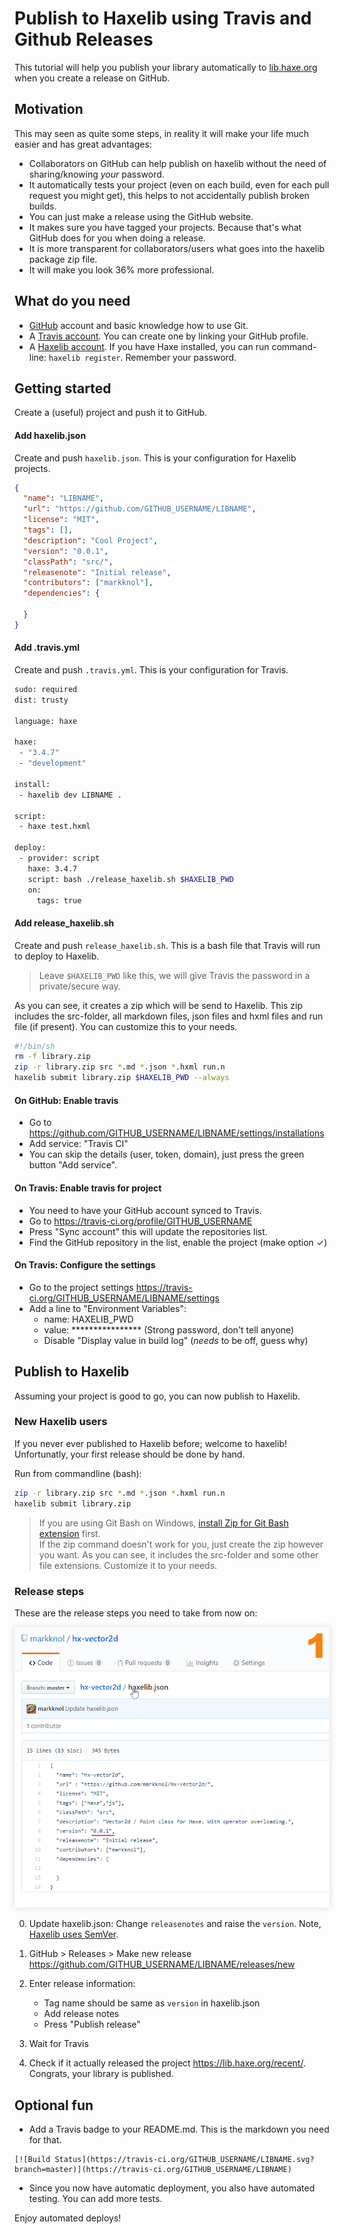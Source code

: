 [tags]: / "haxelib,github,travis,libraries,git"

# Publish to Haxelib using Travis and Github Releases

This tutorial will help you publish your library automatically to [lib.haxe.org](https://lib.haxe.org/) when you create a release on GitHub.

## Motivation

This may seen as quite some steps, in reality it will make your life much easier and has great advantages:

- Collaborators on GitHub can help publish on haxelib without the need of sharing/knowing _your_ password.
- It automatically tests your project (even on each build, even for each pull request you might get), this helps to not accidentally publish broken builds.
- You can just make a release using the GitHub website.
- It makes sure you have tagged your projects. Because that's what GitHub does for you when doing a release. 
- It is more transparent for collaborators/users what goes into the haxelib package zip file.
- It will make you look 36% more professional.

## What do you need

- [GitHub](https://github.com/) account and basic knowledge how to use Git. 
- A [Travis account](https://travis-ci.org/). You can create one by linking your GitHub profile. 
- A [Haxelib account](https://lib.haxe.org/). If you have Haxe installed, you can run command-line: `haxelib register`. Remember your password. 

## Getting started

Create a (useful) project and push it to GitHub.

#### Add haxelib.json
Create and push `haxelib.json`. This is your configuration for Haxelib projects.
```json
{
  "name": "LIBNAME",
  "url": "https://github.com/GITHUB_USERNAME/LIBNAME",
  "license": "MIT",
  "tags": [],
  "description": "Cool Project",
  "version": "0.0.1",
  "classPath": "src/",
  "releasenote": "Initial release",
  "contributors": ["markknol"],
  "dependencies": {
    
  }
}
```
#### Add .travis.yml
Create and push `.travis.yml`. This is your configuration for Travis.
```bash
sudo: required
dist: trusty

language: haxe

haxe:
 - "3.4.7"
 - "development"

install:
 - haxelib dev LIBNAME .

script:
 - haxe test.hxml

deploy:
 - provider: script
   haxe: 3.4.7
   script: bash ./release_haxelib.sh $HAXELIB_PWD
   on:
	 tags: true
```
#### Add release_haxelib.sh
Create and push `release_haxelib.sh`. This is a bash file that Travis will run to deploy to Haxelib. 

> Leave `$HAXELIB_PWD` like this, we will give Travis the password in a private/secure way. 

As you can see, it creates a zip which will be send to Haxelib. This zip includes the src-folder, all markdown files, json files and hxml files and run file (if present). You can customize this to your needs.
```bash
#!/bin/sh
rm -f library.zip
zip -r library.zip src *.md *.json *.hxml run.n
haxelib submit library.zip $HAXELIB_PWD --always
```

#### On GitHub: Enable travis  

 - Go to <https://github.com/GITHUB_USERNAME/LIBNAME/settings/installations>
 - Add service: "Travis CI"
 - You can skip the details (user, token, domain), just press the green button "Add service". 
	
#### On Travis: Enable travis for project  

 - You need to have your GitHub account synced to Travis.
 - Go to <https://travis-ci.org/profile/GITHUB_USERNAME>
 - Press "Sync account" this will update the repositories list.
 - Find the GitHub repository in the list, enable the project (make option &#10003;)

#### On Travis: Configure the settings

 - Go to the project settings <https://travis-ci.org/GITHUB_USERNAME/LIBNAME/settings>
 - Add a line to "Environment Variables":
   - name: HAXELIB_PWD
   - value: **************** (Strong password, don't tell anyone)
   - Disable "Display value in build log" (_needs_ to be off, guess why)

## Publish to Haxelib 

Assuming your project is good to go, you can now publish to Haxelib.

### New Haxelib users

If you never ever published to Haxelib before; welcome to haxelib! Unfortunatly, your first release should be done by hand.


Run from commandline (bash):
```bash
zip -r library.zip src *.md *.json *.hxml run.n
haxelib submit library.zip
```

> If you are using Git Bash on Windows, [install Zip for Git Bash extension](https://ranxing.wordpress.com/2016/12/13/add-zip-into-git-bash-on-windows/) first.  
> If the zip command doesn't work for you, just create the zip however you want. As you can see, it includes the src-folder and some other file extensions. Customize it to your needs.

### Release steps

These are the release steps you need to take from now on:

<p><img src="assets/deploy-haxelib-using-travis-and-github.gif" style="box-shadow:0 0 10px #DDD" /></p>

0. Update haxelib.json: Change `releasenotes` and raise the `version`. Note, [Haxelib uses SemVer](https://lib.haxe.org/documentation/creating-a-haxelib-package/#versioning).
0. GitHub > Releases > Make new release <https://github.com/GITHUB_USERNAME/LIBNAME/releases/new>
0. Enter release information:  

    - Tag name should be same as `version` in haxelib.json
    - Add release notes 
    - Press "Publish release"

0. Wait for Travis 
0. Check if it actually released the project <https://lib.haxe.org/recent/>. Congrats, your library is published.

## Optional fun

- Add a Travis badge to your README.md. This is the markdown you need for that.

```
[![Build Status](https://travis-ci.org/GITHUB_USERNAME/LIBNAME.svg?branch=master)](https://travis-ci.org/GITHUB_USERNAME/LIBNAME)
```

- Since you now have automatic deployment, you also have automated testing. You can add more tests.

Enjoy automated deploys!
